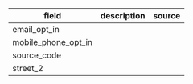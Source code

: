 |field|description|source|
|---|---|---|
|email_opt_in|||
|mobile_phone_opt_in|||
|source_code|||
|street_2|||